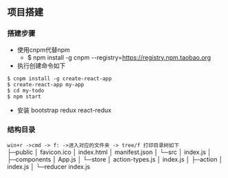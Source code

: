 ## 项目搭建

### 搭建步骤
- 使用cnpm代替npm
    - $ npm install -g cnpm --registry=https://registry.npm.taobao.org
- 执行创建命令如下
```
$ cnpm install -g create-react-app
$ create-react-app my-app
$ cd my-todo
$ npm start

```
- 安装 bootstrap redux  react-redux

### 结构目录
`win+r ->cmd -> f: ->进入对应的文件夹 -> tree/f 打印目录树如下 `  
├─public
│      favicon.ico
│      index.html
│      manifest.json
│
└─src
    │  index.js
    │
    ├─components
    │      App.js
    │
    └─store
        │  action-types.js
        │  index.js
        │
        ├─action
        │      index.js
        │
        └─reducer
                index.js

